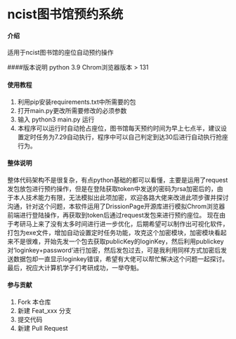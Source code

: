 # ncist图书馆预约系统

#### 介绍
适用于ncist图书馆的座位自动预约操作

####版本说明
 python 3.9
 Chrom浏览器版本 > 131


#### 使用教程

1.  利用pip安装requirements.txt中所需要的包
2.  打开main.py更改所需要修改的必须参数
3.  输入 python3 main.py 运行
4.  本程序可以运行时自动抢占座位，图书馆每天预约时间为早上七点半，建议设置定时任务为7.29自动执行，程序中可以自己判定到达30后进行自动执行抢座行为。


####  **整体说明** 

  整体代码架构不是很复杂，有点python基础的都可以看懂，主要是运用了request发包放包进行预约操作，但是在登陆获取token中发送的密码为rsa加密后的，由于本人技术能力有限，无法模拟出此项加密，欢迎各路大佬来改进此项步骤并探讨沟通，针对这个问题，本软件运用了DrissionPage开源库进行模拟Chrom浏览器前端进行登陆操作，再获取到token后通过request发包来进行预约座位。
  现在由于考研马上来了没有太多时间进行进一步优化，后期希望可以制作出可视化软件，打包为exe文件，增加自动设置定时任务功能，攻克这个加密模块，加密模块看起来不是很难，开始先发一个包去获取publicKey的loginKey，然后利用publickey对‘loginkey+password’进行加密，然后发包过去，可是我利用同样方式加密后发送数据包却一直显示loginkey错误，希望有大佬可以帮忙解决这个问题一起探讨。
  最后，祝应大计算机学子们考研成功，一举夺魁。


#### 参与贡献

1.  Fork 本仓库
2.  新建 Feat_xxx 分支
3.  提交代码
4.  新建 Pull Request



